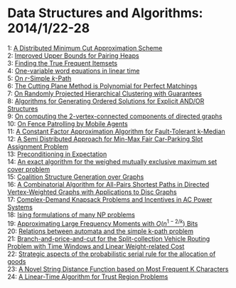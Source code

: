 # Data Structures and Algorithms: 2014/1/22-28  
1: [A Distributed Minimum Cut Approximation Scheme](https://doi.org/10.48550/arXiv.1401.5316)  
2: [Improved Upper Bounds for Pairing Heaps](https://doi.org/10.48550/arXiv.1110.4428)  
3: [Finding the True Frequent Itemsets](https://doi.org/10.48550/arXiv.1301.1218)  
4: [One-variable word equations in linear time](https://doi.org/10.48550/arXiv.1302.3481)  
5: [On $r$-Simple $k$-Path](https://doi.org/10.48550/arXiv.1312.4863)  
6: [The Cutting Plane Method is Polynomial for Perfect Matchings](https://doi.org/10.48550/arXiv.1207.5813)  
7: [On Randomly Projected Hierarchical Clustering with Guarantees](https://doi.org/10.48550/arXiv.1401.5814)  
8: [Algorithms for Generating Ordered Solutions for Explicit AND/OR  Structures](https://doi.org/10.48550/arXiv.1401.5852)  
9: [On computing the $2$-vertex-connected components of directed graphs](https://doi.org/10.48550/arXiv.1401.6000)  
10: [On Fence Patrolling by Mobile Agents](https://doi.org/10.48550/arXiv.1401.6070)  
11: [A Constant Factor Approximation Algorithm for Fault-Tolerant k-Median](https://doi.org/10.48550/arXiv.1307.2808)  
12: [A Semi Distributed Approach for Min-Max Fair Car-Parking Slot Assignment  Problem](https://doi.org/10.48550/arXiv.1401.6210)  
13: [Preconditioning in Expectation](https://doi.org/10.48550/arXiv.1401.6236)  
14: [An exact algorithm for the weighed mutually exclusive maximum set cover  problem](https://doi.org/10.48550/arXiv.1401.6385)  
15: [Coalition Structure Generation over Graphs](https://doi.org/10.48550/arXiv.1401.6428)  
16: [A Combinatorial Algorithm for All-Pairs Shortest Paths in Directed  Vertex-Weighted Graphs with Applications to Disc Graphs](https://doi.org/10.48550/arXiv.1111.6519)  
17: [Complex-Demand Knapsack Problems and Incentives in AC Power Systems](https://doi.org/10.48550/arXiv.1205.2285)  
18: [Ising formulations of many NP problems](https://doi.org/10.48550/arXiv.1302.5843)  
19: [Approximating Large Frequency Moments with $O(n^{1-2/k})$ Bits](https://doi.org/10.48550/arXiv.1401.1763)  
20: [Relations between automata and the simple k-path problem](https://doi.org/10.48550/arXiv.1401.5707)  
21: [Branch-and-price-and-cut for the Split-collection Vehicle Routing  Problem with Time Windows and Linear Weight-related Cost](https://doi.org/10.48550/arXiv.1401.6483)  
22: [Strategic aspects of the probabilistic serial rule for the allocation of  goods](https://doi.org/10.48550/arXiv.1401.6523)  
23: [A Novel String Distance Function based on Most Frequent K Characters](https://doi.org/10.48550/arXiv.1401.6596)  
24: [A Linear-Time Algorithm for Trust Region Problems](https://doi.org/10.48550/arXiv.1401.6757)  